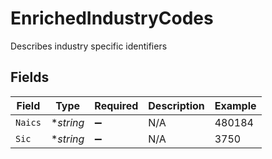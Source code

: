 # EnrichedIndustryCodes

Describes industry specific identifiers


## Fields

| Field              | Type               | Required           | Description        | Example            |
| ------------------ | ------------------ | ------------------ | ------------------ | ------------------ |
| `Naics`            | **string*          | :heavy_minus_sign: | N/A                | 480184             |
| `Sic`              | **string*          | :heavy_minus_sign: | N/A                | 3750               |